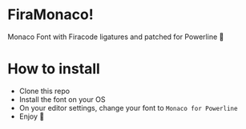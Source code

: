 # FiraMonaco!
Monaco Font with Firacode ligatures and patched for Powerline 📝

# How to install
- Clone this repo
- Install the font on your OS
- On your editor settings, change your font to `Monaco for Powerline`
- Enjoy 👀
